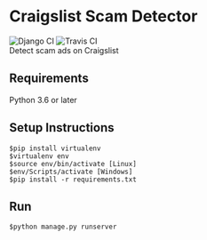 # Craigslist Scam Detector

![Django CI](https://github.com/sthapa123/CraigslistScamDetector/workflows/Django%20CI/badge.svg?branch=master)
![Travis CI](https://travis-ci.com/sthapa123/CraigslistScamDetector.svg?token=WGkupCQ5PxzesKYyhsNo&branch=master) <br />
Detect scam ads on Craigslist

## Requirements

  Python 3.6 or later

## Setup Instructions
```$pip install --upgrade pip
$pip install virtualenv
$virtualenv env
$source env/bin/activate [Linux]
$env/Scripts/activate [Windows]
$pip install -r requirements.txt
```
## Run
```$cd scamdetector
$python manage.py runserver
```
